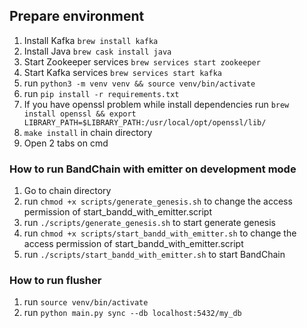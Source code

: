 
## Prepare environment

1. Install Kafka `brew install kafka`
2. Install Java `brew cask install java`
3. Start Zookeeper services `brew services start zookeeper`
4. Start Kafka services `brew services start kafka`
5. run `python3 -m venv venv && source venv/bin/activate`
6. run `pip install -r requirements.txt`
7. If you have openssl problem while install dependencies run `brew install openssl && export LIBRARY_PATH=$LIBRARY_PATH:/usr/local/opt/openssl/lib/`
8. `make install` in chain directory
9. Open 2 tabs on cmd

### How to run BandChain with emitter on development mode

1. Go to chain directory
2. run `chmod +x scripts/generate_genesis.sh` to change the access permission of start_bandd_with_emitter.script
3. run `./scripts/generate_genesis.sh` to start generate genesis
4. run `chmod +x scripts/start_bandd_with_emitter.sh` to change the access permission of start_bandd_with_emitter.script
5. run `./scripts/start_bandd_with_emitter.sh` to start BandChain


### How to run flusher

1. run `source venv/bin/activate`
2. run `python main.py sync --db localhost:5432/my_db`
